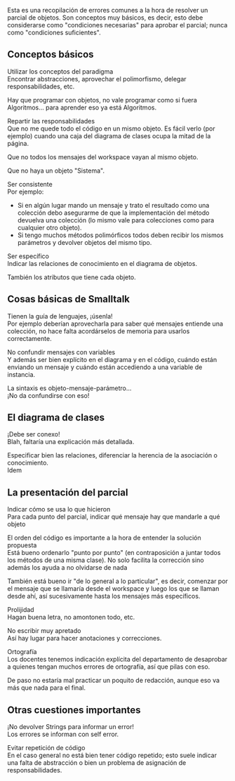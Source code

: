 Esta es una recopilación de errores comunes a la hora de resolver un parcial de objetos. Son conceptos muy básicos, es decir, esto debe considerarse como "condiciones necesarias" para aprobar el parcial; nunca como "condiciones suficientes".

Conceptos básicos
-----------------

Utilizar los conceptos del paradigma  
Encontrar abstracciones, aprovechar el polimorfismo, delegar responsabilidades, etc.

Hay que programar con objetos, no vale programar como si fuera Algoritmos... para aprender eso ya está Algoritmos.

<!-- -->

Repartir las responsabilidades  
Que no me quede todo el código en un mismo objeto. Es fácil verlo (por ejemplo) cuando una caja del diagrama de clases ocupa la mitad de la página.

Que no todos los mensajes del workspace vayan al mismo objeto.

Que no haya un objeto "Sistema".

<!-- -->

Ser consistente  
Por ejemplo:

-   Si en algún lugar mando un mensaje y trato el resultado como una colección debo asegurarme de que la implementación del método devuelva una colección (lo mismo vale para colecciones como para cualquier otro objeto).
-   Si tengo muchos métodos polimórficos todos deben recibir los mismos parámetros y devolver objetos del mismo tipo.

<!-- -->

Ser específico  
Indicar las relaciones de conocimiento en el diagrama de objetos.

También los atributos que tiene cada objeto.

Cosas básicas de Smalltalk
--------------------------

Tienen la guía de lenguajes, ¡úsenla!  
Por ejemplo deberían aprovecharla para saber qué mensajes entiende una colección, no hace falta acordárselos de memoria para usarlos correctamente.

<!-- -->

No confundir mensajes con variables  
Y además ser bien explícito en el diagrama y en el código, cuándo están enviando un mensaje y cuándo están accediendo a una variable de instancia.

<!-- -->

La sintaxis es objeto-mensaje-parámetro...  
¡No da confundirse con eso!

El diagrama de clases
---------------------

¡Debe ser conexo!  
Blah, faltaría una explicación más detallada.

<!-- -->

Especificar bien las relaciones, diferenciar la herencia de la asociación o conocimiento.  
Idem

La presentación del parcial
---------------------------

Indicar cómo se usa lo que hicieron  
Para cada punto del parcial, indicar qué mensaje hay que mandarle a qué objeto

<!-- -->

El orden del código es importante a la hora de entender la solución propuesta  
Está bueno ordenarlo "punto por punto" (en contraposición a juntar todos los métodos de una misma clase). No solo facilita la corrección sino además los ayuda a no olvidarse de nada

También está bueno ir "de lo general a lo particular", es decir, comenzar por el mensaje que se llamaría desde el workspace y luego los que se llaman desde ahí, así sucesivamente hasta los mensajes más específicos.

<!-- -->

Prolijidad  
Hagan buena letra, no amontonen todo, etc.

<!-- -->

No escribir muy apretado  
Así hay lugar para hacer anotaciones y correcciones.

<!-- -->

Ortografía  
Los docentes tenemos indicación explícita del departamento de desaprobar a quienes tengan muchos errores de ortografía, así que pilas con eso.

De paso no estaría mal practicar un poquito de redacción, aunque eso va más que nada para el final.

Otras cuestiones importantes
----------------------------

¡No devolver Strings para informar un error!  
Los errores se informan con self error.

<!-- -->

Evitar repetición de código  
En el caso general no está bien tener código repetido; esto suele indicar una falta de abstracción o bien un problema de asignación de responsabilidades.


